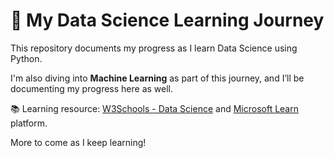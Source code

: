# 🧠 My Data Science Learning Journey

This repository documents my progress as I learn Data Science using Python.

I'm also diving into **Machine Learning** as part of this journey, and I’ll be documenting my progress here as well.

📚 Learning resource: [W3Schools - Data Science](https://www.w3schools.com/datascience/) and [Microsoft Learn](https://learn.microsoft.com/en-us/) platform.

More to come as I keep learning!
